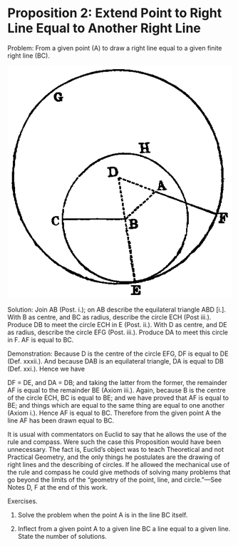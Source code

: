 
# Proposition 2: Extend Point to Right Line Equal to Another Right Line

Problem: From a given point (A) to draw a right line equal to a given finite right line (BC).

![Proposition 2](f013.png)

Solution: Join AB (Post. i.); on AB describe the equilateral triangle ABD [i.]. With B as centre, and BC as radius, describe the circle ECH (Post iii.). Produce DB to meet the circle ECH in E (Post. ii.). With D as centre, and DE as radius, describe the circle EFG (Post. iii.). Produce DA to meet this circle in F. AF is equal to BC.

Demonstration: Because D is the centre of the circle EFG, DF is equal to DE (Def. xxxii.). And because DAB is an equilateral triangle, DA is equal to DB (Def. xxi.). Hence we have

DF = DE,
and		DA = DB;
and taking the latter from the former, the remainder AF is equal to the remainder BE (Axiom iii.). Again, because B is the centre of the circle ECH, BC is equal to BE; and we have proved that AF is equal to BE; and things which are equal to the same thing are equal to one another (Axiom i.). Hence AF is equal to BC. Therefore from the given point A the line AF has been drawn equal to BC.

It is usual with commentators on Euclid to say that he allows the use of the rule and compass. Were such the case this Proposition would have been unnecessary. The fact is, Euclid’s object was to teach Theoretical and not Practical Geometry, and the only things he postulates are the drawing of right lines and the describing of circles. If he allowed the mechanical use of the rule and compass he could give methods of solving many problems that go beyond the limits of the “geometry of the point, line, and circle.”—See Notes D, F at the end of this work.

Exercises.

1. Solve the problem when the point A is in the line BC itself.

2. Inflect from a given point A to a given line BC a line equal to a given line. State the number of solutions.
